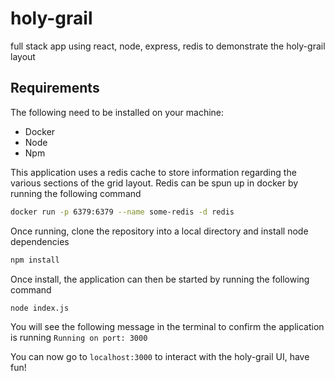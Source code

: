 # holy-grail
full stack app using react, node, express, redis to demonstrate the holy-grail layout

## Requirements
The following need to be installed on your machine: 

* Docker
* Node
* Npm

This application uses a redis cache to store information regarding the various sections of the grid layout.
Redis can be spun up in docker by running the following command
```zsh
docker run -p 6379:6379 --name some-redis -d redis
```

Once running, clone the repository into a local directory and install node dependencies
```zsh
npm install
```

Once install, the application can then be started by running the following command
```zsh
node index.js
```

You will see the following message in the terminal to confirm the application is running
`Running on port: 3000`

You can now go to `localhost:3000` to interact with the holy-grail UI, have fun!
